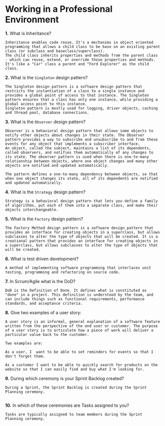 # Working in a Professional Environment

**1.** What is Inheritance?
<!-- enter you answer in the space below -->
```
Inheritance enables code reuse. It's a mechanims in object oriented programming that allows a child class to be base on an existing parent class (or subclass and baseclass/superclass).
The child class inherits properties and methods from the parent class - which can reuse, extend, or override those properties and methods.
It's like a "Car" class a parent and "Ford Explorer" as the child class.

```
**2.** What is the `Singleton` design pattern?
<!-- enter you answer in the space below -->
```
The Singleton design pattern is a software design pattern that restricts the instantiation of a class to a single instance and provides a global point of access to that instance. The Singleton pattern ensures that a class has only one instance, while providing a global access point to this instance.
Singleton pattern is mostly used for logging, driver objects, caching and thread pool, database connections.

```
**3.** What is the `Observer` design pattern?
<!-- enter you answer in the space below -->
```
Observer is a behavioral design pattern that allows some objects to notify other objects about changes in their state. The Observer pattern provides a way to subscribe and unsubscribe to and from these events for any object that implements a subscriber interface.
An object, called the subject, maintains a list of its dependents, called observers, and notifies them automatically of any changes to its state. The observer pattern is used when there is one-to-many relationship between objects, where one object changes and many other objects are notified and updated automatically.

The pattern defines a one-to-many dependency between objects, so that when one object changes its state, all of its dependents are notified and updated automatically.

```
**4.** What is the `Strategy` design pattern?
<!-- enter you answer in the space below -->
```
Strategy is a behavioral design pattern that lets you define a family of algorithms, put each of them into a separate class, and make their objects interchangeable.

```
**5.** What is the `Factory` design pattern?
<!-- enter you answer in the space below -->
```
The Factory Method design pattern is a software design pattern that provides an interface for creating objects in a superclass, but allows subclasses to alter the type of objects that will be created. It is a creational pattern that provides an interface for creating objects in a superclass, but allows subclasses to alter the type of objects that will be created.

```
**6.** What is test driven development?
<!-- enter you answer in the space below -->
```
A method of implementing software programming that interlaces unit testing, programming and refactoring on source code.

```
**7.** In Scrum/Agile what is the DoD?
<!-- enter you answer in the space below -->
```
DoD is the Definition of Done. It defines what is constituted as "done" in a project. This definition is understood by the team, and can include things such as functional requirements, performance standards, and acceptance criteria. 

```
**8.** Give two examples of a user story:
<!-- enter you answer in the space below -->
```
A user story is an informal, general explanation of a software feature written from the perspective of the end user or customer. The purpose of a user story is to articulate how a piece of work will deliver a particular value back to the customer.

Two examples are:

As a user, I  want to be able to set reminders for events so that I don't forget them.

As a customer I want to be able to quickly search for products on the website so that I can easily find and buy what I'm looking for.

```
**9.** During which ceremony is your Sprint Backlog created?
<!-- enter you answer in the space below -->
```
During a Sprint, the Sprint Backlog is created during the Sprint Planning ceremony.


```
**10.** In which of these ceremonies are Tasks assigned to you?
<!-- enter you answer in the space below -->
```
Tasks are typically assigned to team members during the Sprint Planning ceremony.

```